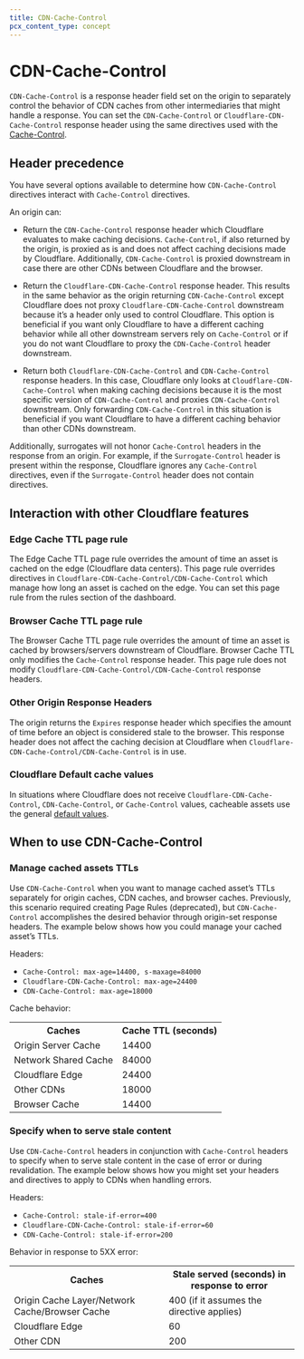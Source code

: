```yaml
---
title: CDN-Cache-Control
pcx_content_type: concept
---
```


# CDN-Cache-Control

`CDN-Cache-Control` is a response header field set on the origin to separately control the behavior of CDN caches from other intermediaries that might handle a response. You can set the `CDN-Cache-Control` or `Cloudflare-CDN-Cache-Control` response header using the same directives used with the [Cache-Control](/cache/concepts/cache-control/).

## Header precedence

You have several options available to determine how `CDN-Cache-Control` directives interact with `Cache-Control` directives.

An origin can:

- Return the `CDN-Cache-Control` response header which Cloudflare evaluates to make caching decisions. `Cache-Control`, if also returned by the origin, is proxied as is and does not affect caching decisions made by Cloudflare. Additionally, `CDN-Cache-Control` is proxied downstream in case there are other CDNs between Cloudflare and the browser.

- Return the `Cloudflare-CDN-Cache-Control` response header. This results in the same behavior as the origin returning `CDN-Cache-Control` except Cloudflare does not proxy `Cloudflare-CDN-Cache-Control` downstream because it’s a header only used to control Cloudflare. This option is beneficial if you want only Cloudflare to have a different caching behavior while all other downstream servers rely on `Cache-Control` or if you do not want Cloudflare to proxy the `CDN-Cache-Control` header downstream.

- Return both `Cloudflare-CDN-Cache-Control` and `CDN-Cache-Control` response headers. In this case, Cloudflare only looks at `Cloudflare-CDN-Cache-Control` when making caching decisions because it is the most specific version of `CDN-Cache-Control` and proxies `CDN-Cache-Control` downstream. Only forwarding `CDN-Cache-Control` in this situation is beneficial if you want Cloudflare to have a different caching behavior than other CDNs downstream.

Additionally, surrogates will not honor `Cache-Control` headers in the response from an origin. For example, if the `Surrogate-Control` header is present within the response, Cloudflare ignores any `Cache-Control` directives, even if the `Surrogate-Control` header does not contain directives.

## Interaction with other Cloudflare features

### Edge Cache TTL page rule

The Edge Cache TTL page rule overrides the amount of time an asset is cached on the edge (Cloudflare data centers). This page rule overrides directives in `Cloudflare-CDN-Cache-Control/CDN-Cache-Control` which manage how long an asset is cached on the edge. You can set this page rule from the rules section of the dashboard.

### Browser Cache TTL page rule

The Browser Cache TTL page rule overrides the amount of time an asset is cached by browsers/servers downstream of Cloudflare. Browser Cache TTL only modifies the `Cache-Control` response header. This page rule does not modify `Cloudflare-CDN-Cache-Control/CDN-Cache-Control` response headers.

### Other Origin Response Headers

The origin returns the `Expires` response header which specifies the amount of time before an object is considered stale to the browser. This response header does not affect the caching decision at Cloudflare when `Cloudflare-CDN-Cache-Control/CDN-Cache-Control` is in use.

### Cloudflare Default cache values

In situations where Cloudflare does not receive `Cloudflare-CDN-Cache-Control`, `CDN-Cache-Control`, or `Cache-Control` values, cacheable assets use the general [default values](/cache/concepts/default-cache-behavior/).

## When to use CDN-Cache-Control

### Manage cached assets TTLs

Use `CDN-Cache-Control` when you want to manage cached asset’s TTLs separately for origin caches, CDN caches, and browser caches. Previously, this scenario required creating Page Rules (deprecated), but `CDN-Cache-Control` accomplishes the desired behavior through origin-set response headers. The example below shows how you could manage your cached asset’s TTLs.

Headers:

- `Cache-Control: max-age=14400, s-maxage=84000`
- `Cloudflare-CDN-Cache-Control: max-age=24400`
- `CDN-Cache-Control: max-age=18000`

Cache behavior:

<table>
  <tbody>
    <th colspan="5" rowspan="1">
      Caches
    </th>
    <th colspan="5" rowspan="1">
      Cache TTL (seconds)
    </th>
    <tr>
      <td colspan="5" rowspan="1">
        Origin Server Cache
      </td>
      <td colspan="5" rowspan="1">
        14400
      </td>
    </tr>
    <tr>
      <td colspan="5" rowspan="1">
        Network Shared Cache
      </td>
      <td colspan="5" rowspan="1">
        84000
      </td>
    </tr>
    <tr>
      <td colspan="5" rowspan="1">
        Cloudflare Edge
      </td>
      <td colspan="5" rowspan="1">
        24400
      </td>
    </tr>
    <tr>
      <td colspan="5" rowspan="1">
        Other CDNs
      </td>
      <td colspan="5" rowspan="1">
        18000
      </td>
    </tr>
    <tr>
      <td colspan="5" rowspan="1">
        Browser Cache
      </td>
      <td colspan="5" rowspan="1">
        14400
      </td>
    </tr>
  </tbody>
</table>

### Specify when to serve stale content

Use `CDN-Cache-Control` headers in conjunction with `Cache-Control` headers to specify when to serve stale content in the case of error or during revalidation. The example below shows how you might set your headers and directives to apply to CDNs when handling errors.

Headers:

- `Cache-Control: stale-if-error=400`
- `Cloudflare-CDN-Cache-Control: stale-if-error=60`
- `CDN-Cache-Control: stale-if-error=200`

Behavior in response to 5XX error:

<table>
  <tbody>
    <th colspan="5" rowspan="1">
      Caches
    </th>
    <th colspan="5" rowspan="1">
      Stale served (seconds) in response to error
    </th>
    <tr>
      <td colspan="5" rowspan="1">
        Origin Cache Layer/Network Cache/Browser Cache
      </td>
      <td colspan="5" rowspan="1">
        400 (if it assumes the directive applies)
      </td>
    </tr>
    <tr>
      <td colspan="5" rowspan="1">
        Cloudflare Edge
      </td>
      <td colspan="5" rowspan="1">
        60
      </td>
    </tr>
    <tr>
      <td colspan="5" rowspan="1">
        Other CDN
      </td>
      <td colspan="5" rowspan="1">
        200
      </td>
    </tr>
  </tbody>
</table>

